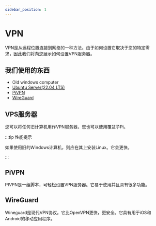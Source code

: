 ```yaml
---
sidebar_position: 1
---
```


# VPN
VPN是从远程位置连接到网络的一种方法。由于如何设置它取决于您的特定需求，因此我们将向您展示如何设置VPN服务器。

## 我们使用的东西
- Old windows computer
- [Ubuntu Server(22.04 LTS)](https://ubuntu.com/download/server)
- [PiVPN](https://www.pivpn.io/)
- [WireGuard](https://www.wireguard.com/)

## VPS服务器
您可以将任何旧计算机用作VPN服务器。您也可以使用覆盆子Pi。

:::tip 性能提示

如果使用旧的Windows计算机，则应在其上安装Linux。它会更快。

:::

## PiVPN
PIVPN是一组脚本，可轻松设置VPN服务器。它易于使用并且具有很多功能。

## WireGuard
Wineguard是现代VPN协议。它比OpenVPN更快，更安全。它具有用于iOS和Android的移动应用程序。